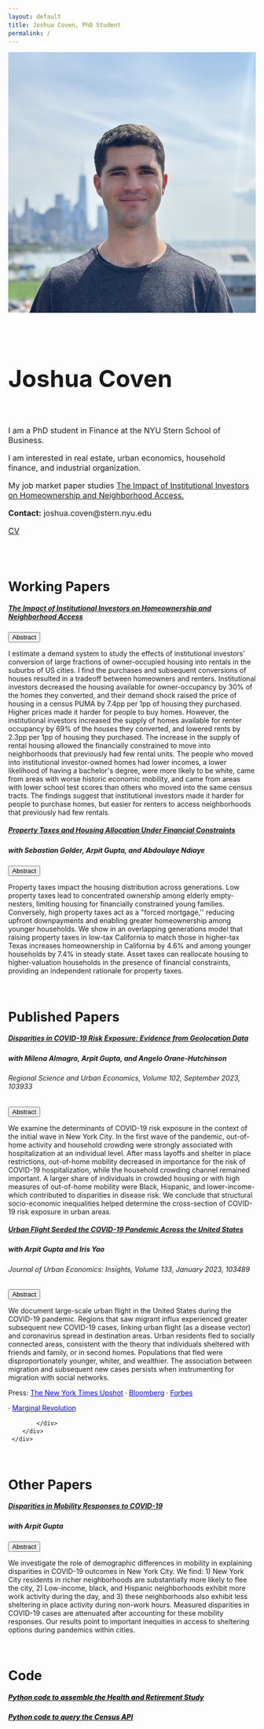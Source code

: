```yaml
---
layout: default
title: Joshua Coven, PhD Student
permalink: /
---
```

<link rel="stylesheet" href="https://cdnjs.cloudflare.com/ajax/libs/font-awesome/6.0.0-beta3/css/all.min.css">
<div class="row custom-margin-top">
    <div class = "col-5">
        <img src="/images/author.jpg" alt="Yours Truly" class="img-fluid">
    </div>
        <div class="col-7">
            <br>
            <br>
            <h1 class = "custom-color" style="font-size: 36pt">Joshua Coven</h1>
            <br>
            <p style="font-size: 12pt">I am a PhD student in Finance at the NYU Stern School of Business.</p>
            <p style="font-size: 12pt">I am interested in real estate, urban economics, household finance, and industrial organization.</p>
            <p style="font-size: 12pt">My job market paper studies <a href = "https://papers.ssrn.com/sol3/papers.cfm?abstract_id=4554831" class = "custom-link">The Impact of Institutional Investors on Homeownership and Neighborhood Access.</a></p>
            <p style="font-size: 12pt"><strong>Contact:</strong> joshua.coven@stern.nyu.edu</p>
            <p style="font-size: 12pt"><a href = "{{site.url}}/assets/CVJoshuaCoven.pdf" class = "custom-link">CV</a></p>
            <br>
            <!--
            <div class="column_three">
                <div class = "logo">
                <a target="_blank" href="https://scholar.google.com/citations?user=mzhGbFMAAAAJ&hl=en"><img alt="follow me on Twitter" src="images/scholar.png"></a>
                </div>
            </div>
            <div class="column_three">
                <div class = "logo">
                <a target="_blank" href="https://github.com/joshuacoven"><img alt="follow me on Twitter" src="images/github.png"></a>
                </div>
            </div>
            <div class="column_three">
                <div class = "logo">
                <a target="_blank" href="https://www.linkedin.com/in/josh-coven-839b5b101/"><img alt="follow me on Twitter" src="images/linkedin.png"></a>
                </div>
            </div>
            <div class="column_three">
                <div class = "logo">
                <a target="_blank" href="https://twitter.com/josh_coven"><img alt="follow me on Twitter" src="images/twitter.png"></a>
                </div>
            </div>
        </div>
        -->
        </div>
</div>
<div id="Papers"></div>
<br>
<h1 style="font-size: 20pt">Working Papers</h1>
<div class="row card-row">
    <div class = "col-12">
        <div class="card">
            <div class="card-body">
                <h5 class="card-title">
                    <a href = "https://papers.ssrn.com/sol3/papers.cfm?abstract_id=4554831" class = "custom-link-nounderline">
                    The Impact of Institutional Investors on Homeownership and Neighborhood Access
                    </a>
                </h5>
                <button class="drawer-toggle" onclick="toggleDrawer('abstract1')">Abstract <span class="caret" id="caret-abstract1"><i class="fas fa-caret-down"></i></span></button>
                <div class="drawer" id="abstract1">
                    <p class="card-text">I estimate a demand system to study the effects of institutional investors' conversion of large fractions of owner-occupied housing into rentals in the suburbs of US cities. I find the purchases and subsequent conversions of houses resulted in a tradeoff between homeowners and renters. Institutional investors decreased the housing available for owner-occupancy by 30% of the homes they converted, and their demand shock raised the price of housing in a census PUMA by 7.4pp per 1pp of housing they purchased. Higher prices made it harder for people to buy homes. However, the institutional investors increased the supply of homes available for renter occupancy by 69% of the houses they converted, and lowered rents by 2.3pp per 1pp of housing they purchased. The increase in the supply of rental housing allowed the financially constrained to move into neighborhoods that previously had few rental units. The people who moved into institutional investor-owned homes had lower incomes, a lower likelihood of having a bachelor's degree, were more likely to be white, came from areas with worse historic economic mobility, and came from areas with lower school test scores than others who moved into the same census tracts. The findings suggest that institutional investors made it harder for people to purchase homes, but easier for renters to access neighborhoods that previously had few rentals.</p>
                </div>
            </div>
        </div>
    </div>
</div>
<div class="row card-row">
    <div class = "col-12">
    <div class="card">
            <div class="card-body">
                <h5 class="card-title">
                    <a href = "https://papers.ssrn.com/sol3/papers.cfm?abstract_id=4880480" class = "custom-link-nounderline">
                    Property Taxes and Housing Allocation Under Financial Constraints
                    </a>
                </h5>
            <h5>with Sebastian Golder, Arpit Gupta, and Abdoulaye Ndiaye</h5>
            <button class="drawer-toggle" onclick="toggleDrawer('abstract2')">Abstract <span class="caret" id="caret-abstract2"><i class="fas fa-caret-down"></i></span></button>
                <div class="drawer" id="abstract2">
                <p class="card-text">Property taxes impact the housing distribution across generations. Low property taxes lead to concentrated ownership among elderly empty-nesters, limiting housing for financially constrained young families. Conversely, high property taxes act as a "forced mortgage,'' reducing upfront downpayments and enabling greater homeownership among younger households. We show in an overlapping generations model that raising property taxes in low-tax California to match those in higher-tax Texas increases homeownership in California by 4.6% and among younger households by 7.4% in steady state. Asset taxes can reallocate housing to higher-valuation households in the presence of financial constraints, providing an independent rationale for property taxes.</p>
                </div>
            </div>
    </div>
    </div>
</div>
<br>
<h1 style="font-size: 20pt">Published Papers</h1>
<div class="row card-row">
    <div class = "col-12">
    <div class="card">
            <div class="card-body">
                <h5 class="card-title">
                    <a href = "https://www.sciencedirect.com/science/article/pii/S0166046223000686" class = "custom-link-nounderline">
                    Disparities in COVID-19 Risk Exposure: Evidence from Geolocation Data
                    </a>
                </h5>
            <h5>with Milena Almagro, Arpit Gupta, and Angelo Orane-Hutchinson</h5>
            <h6>Regional Science and Urban Economics, Volume 102, September 2023, 103933</h6>
            <button class="drawer-toggle" onclick="toggleDrawer('abstract3')">Abstract <span class="caret" id="caret-abstract3"><i class="fas fa-caret-down"></i></span></button>
                <div class="drawer" id="abstract3">
                <p class="card-text">We examine the determinants of COVID-19 risk exposure in the context of the initial wave in New York City. In the first wave of the pandemic, out-of-home activity and household crowding were strongly associated with hospitalization at an individual level. After mass layoffs and shelter in place restrictions, out-of-home mobility decreased in importance for the risk of COVID-19 hospitalization, while the household crowding channel remained important. A larger share of individuals in crowded housing or with high measures of out-of-home mobility were Black, Hispanic, and lower-income-which contributed to disparities in disease risk. We conclude that structural socio-economic inequalities helped determine the cross-section of COVID-19 risk exposure in urban areas.</p>
                </div>
            </div>
        </div>
    </div>
</div>
<div class="row card-row">
    <div class = "col-12">
    <div class="card">
            <div class="card-body">
                <h5 class="card-title">
                    <a href = "https://www.sciencedirect.com/science/article/pii/S0094119022000663" class = "custom-link-nounderline">
                    Urban Flight Seeded the COVID-19 Pandemic Across the United States
                    </a>
                </h5>
                <h5>with Arpit Gupta and Iris Yao</h5>
                <h6>Journal of Urban Economics: Insights, Volume 133, January 2023, 103489</h6>
                <button class="drawer-toggle" onclick="toggleDrawer('abstract4')">Abstract <span class="caret" id="caret-abstract4"><i class="fas fa-caret-down"></i></span></button>
                <div class="drawer" id="abstract4">
                    <p class="card-text">We document large-scale urban flight in the United States during the COVID-19 pandemic. Regions that saw migrant influx experienced greater subsequent new COVID-19 cases, linking urban flight (as a disease vector) and coronavirus spread in destination areas. Urban residents fled to socially connected areas, consistent with the theory that individuals sheltered with friends and family, or in second homes. Populations that fled were disproportionately younger, whiter, and wealthier. The association between migration and subsequent new cases persists when instrumenting for migration with social networks.</p>
                    <p>Press:  <a href = "https://www.nytimes.com/interactive/2020/05/15/upshot/who-left-new-york-coronavirus.html" style = "color: blue">The New York Times Upshot</a> · <a href = "https://www.bloomberg.com/news/articles/2020-08-14/nyc-crime-spike-is-last-straw-pushing-anxious-residents-to-flee" style = "color: blue">Bloomberg</a> · <a href = "https://www.forbes.com/sites/williamhaseltine/2020/12/21/urban-flight-due-to-covid-19-is-temporary-not-permanent/?sh=6ab583d84cd5" style = "color: blue">Forbes</a></p> · <a href = "https://marginalrevolution.com/marginalrevolution/2020/04/escape-from-new-york.html" style = "color: blue">Marginal Revolution</a>
                </div>
                
            </div>
        </div>
     </div>
</div>
<br>
<h1 style="font-size: 20pt">Other Papers</h1>
<div class="row card-row">
    <div class = "col-12">
    <div class="card">
            <div class="card-body">
                <h5 class="card-title">
                    <a href = "https://static1.squarespace.com/static/56086d00e4b0fb7874bc2d42/t/5ebf201183c6f016ca3abd91/1589583893816/DemographicCovid.pdf" class = "custom-link-nounderline">
                    Disparities in Mobility Responses to COVID-19
                    </a>
                </h5>
                <h5>with Arpit Gupta</h5>
                <button class="drawer-toggle" onclick="toggleDrawer('abstract5')">Abstract <span class="caret" id="caret-abstract5"><i class="fas fa-caret-down"></i></span></button>
                <div class="drawer" id="abstract5">
                    <p class="card-text">We investigate the role of demographic differences in mobility in explaining disparities in COVID-19 outcomes in New York City. We find: 1) New York City residents
in richer neighborhoods are substantially more likely to flee the city, 2) Low-income,
black, and Hispanic neighborhoods exhibit more work activity during the day, and
3) these neighborhoods also exhibit less sheltering in place activity during non-work
hours. Measured disparities in COVID-19 cases are attenuated after accounting for
these mobility responses. Our results point to important inequities in access to sheltering options during pandemics within cities.</p>
                </div>
            </div>
        </div>
     </div>
</div>
<br>
<div id="Code"></div>

<h1 style="font-size: 20pt">Code</h1>
<div class="row">
    <div class = "col-12">
        <h5>
            <a href ="https://github.com/joshuacoven/HRS_Assembly"
            style="color: black">Python code to assemble the Health and Retirement Study</a>
        </h5>
    </div>
</div>
<div class="row">
    <div class = "col-12">
        <h5>
            <a href ="https://github.com/joshuacoven/Query_The_Census"
            style="color: black">Python code to query the Census API</a>
        </h5>
    </div>
</div>

 <script src="scripts/scripts.js"></script>